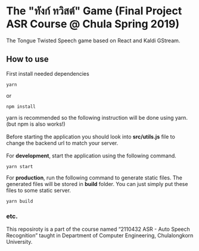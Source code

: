 # The "ทังก์ ทวิสต์" Game (Final Project ASR Course @ Chula Spring 2019)

The Tongue Twisted Speech game based on React and Kaldi GStream.

## How to use

First install needed dependencies

```
yarn
```

or

```
npm install
```

yarn is recommended so the following instruction will be done using yarn. (but npm is also works!)<br/><br/>
Before starting the application you should look into <b>src/utils.js</b> file to change the backend url to match your server.<br/><br/>
For <b>development</b>, start the application using the following command.<br/>

```
yarn start
```

For <b>production</b>, run the following command to generate static files. The generated files will be stored in <b>build</b> folder. You can just simply put these files to some static server.

```
yarn build
```

### etc.

This reposiroty is a part of the course named “2110432 ASR - Auto Speech Recognition” taught in Department of Computer Engineering, Chulalongkorn University.
